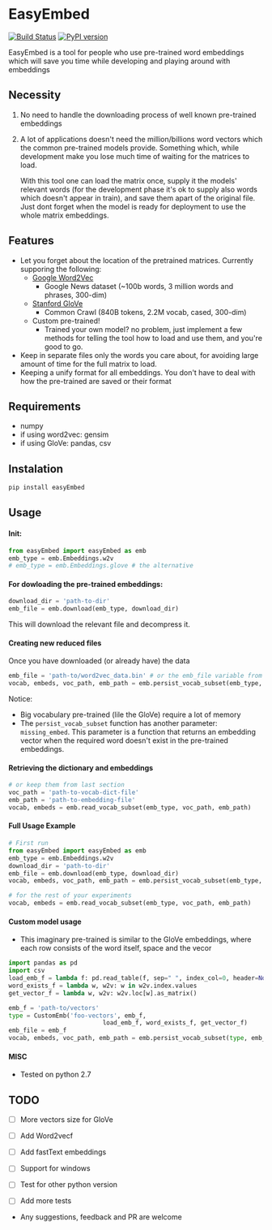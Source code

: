 # EasyEmbed
[![Build Status](https://travis-ci.org/yanaiela/easyEmbed.svg?branch=master)](https://travis-ci.org/yanaiela/easyEmbed)
[![PyPI version](https://badge.fury.io/py/easyEmbed.svg)](https://badge.fury.io/py/easyEmbed)


EasyEmbed is a tool for people who use pre-trained word embeddings which 
will save you time while developing and playing around with embeddings


## Necessity
1. No need to handle the downloading process of well known pre-trained embeddings
2. A lot of applications doesn't need the million/billions word vectors which
the common pre-trained models provide. Something which, while development 
make you lose much time of waiting for the matrices to load.
    
    With this tool one can load the matrix once, supply it the models' relevant
     words (for the development phase it's ok to supply also words which doesn't
     appear in train), and save them apart of the original file. Just dont forget
     when the model is ready for deployment to use the whole matrix embeddings. 


## Features
* Let you forget about the location of the pretrained matrices. Currently supporing the following:
    * [Google Word2Vec](https://code.google.com/archive/p/word2vec/)
        * Google News dataset (~100b words, 3 million words and phrases, 300-dim)
    * [Stanford GloVe](https://github.com/stanfordnlp/GloVe)
        * Common Crawl (840B tokens, 2.2M vocab, cased, 300-dim)
    * Custom pre-trained!
        * Trained your own model? no problem, just implement a few
         methods for telling the tool how to load and use them,
         and you're good to go.
* Keep in separate files only the words you care about, for avoiding
 large amount of time for the full matrix to load.
* Keeping a unify format for all embeddings. You don't have to deal with
how the pre-trained are saved or their format
 
 
 ## Requirements
 * numpy
 * if using word2vec: gensim
 * if using GloVe: pandas, csv
 
 
 ## Instalation
 ```bash
pip install easyEmbed
```
 
 ## Usage
 #### Init:
 ```python
from easyEmbed import easyEmbed as emb
emb_type = emb.Embeddings.w2v
# emb_type = emb.Embeddings.glove # the alternative
```
 
 #### For dowloading the pre-trained embeddings:
 ```python
download_dir = 'path-to-dir'
emb_file = emb.download(emb_type, download_dir) 
 ```
 This will download the relevant file and decompress it.
 
 #### Creating new reduced files
 Once you have downloaded (or already have) the data
```python
emb_file = 'path-to/word2vec_data.bin' # or the emb_file variable from previous section
vocab, embeds, voc_path, emb_path = emb.persist_vocab_subset(emb_type, emb_file, word_set)
```
Notice: 
* Big vocabulary pre-trained (lile the GloVe) require a lot of memory
* The `persist_vocab_subset` function has another parameter: `missing_embed`.
This parameter is a function that returns an embedding vector when the required
word doesn't exist in the pre-trained embeddings.

#### Retrieving the dictionary and embeddings
```python
# or keep them from last section
voc_path = 'path-to-vocab-dict-file'  
emb_path = 'path-to-embedding-file'
vocab, embeds = emb.read_vocab_subset(emb_type, voc_path, emb_path)
```

#### Full Usage Example
```python
# First run
from easyEmbed import easyEmbed as emb
emb_type = emb.Embeddings.w2v
download_dir = 'path-to-dir'
emb_file = emb.download(emb_type, download_dir) 
vocab, embeds, voc_path, emb_path = emb.persist_vocab_subset(emb_type, emb_file, word_set)

# for the rest of your experiments
vocab, embeds = emb.read_vocab_subset(emb_type, voc_path, emb_path)
```


#### Custom model usage
* This imaginary pre-trained is similar to the GloVe embeddings,
where each row consists of the word itself, space and the vecor
```python
import pandas as pd
import csv
load_emb_f = lambda f: pd.read_table(f, sep=" ", index_col=0, header=None, quoting=csv.QUOTE_NONE)
word_exists_f = lambda w, w2v: w in w2v.index.values
get_vector_f = lambda w, w2v: w2v.loc[w].as_matrix()

emb_f = 'path-to/vectors'
type = CustomEmb('foo-vectors', emb_f,
                          load_emb_f, word_exists_f, get_vector_f)
emb_file = emb_f
vocab, embeds, voc_path, emb_path = emb.persist_vocab_subset(type, emb_file, words_set)
```

#### MISC
* Tested on python 2.7

## TODO
- [ ] More vectors size for GloVe
- [ ] Add Word2vecf 
- [ ] Add fastText embeddings
- [ ] Support for windows
- [ ] Test for other python version
- [ ] Add more tests


* Any suggestions, feedback and PR are welcome
